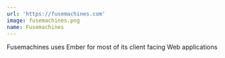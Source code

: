 ```yaml
---
url: 'https://fusemachines.com'
image: fusemachines.png
name: Fusemachines
---
```

Fusemachines uses Ember for most of its client facing Web applications